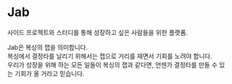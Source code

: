 # Jab

사이드 프로젝트와 스터디를 통해 성장하고 싶은 사람들을 위한 플랫폼.

Jab은 복싱의 잽을 의미합니다.<br />
복싱에서 결정타를 날리기 위해서는 잽으로 거리를 재면서 기회를 노려야 합니다.<br />
우리가 성장을 위해 하는 모든 일들이 복싱의 잽과 같다면, 언젠가 결정타를 만들 수 있는 기회가 올 거라고 믿습니다.
